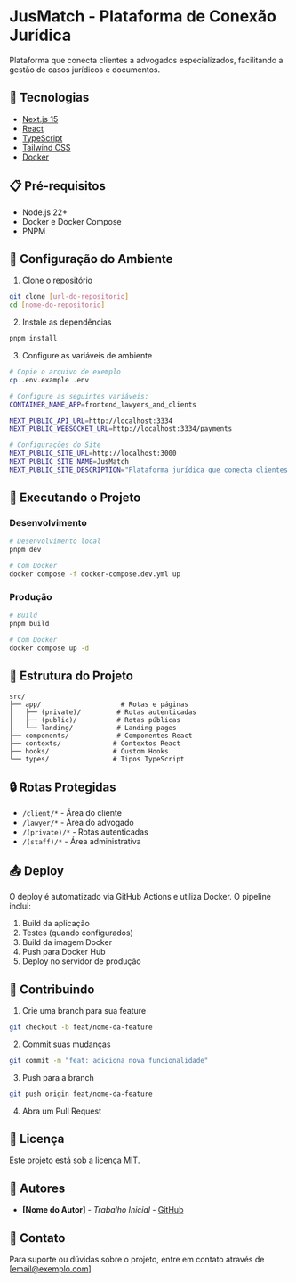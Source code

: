 # JusMatch - Plataforma de Conexão Jurídica

Plataforma que conecta clientes a advogados especializados, facilitando a gestão de casos jurídicos e documentos.

## 🚀 Tecnologias

- [Next.js 15](https://nextjs.org/)
- [React](https://reactjs.org/)
- [TypeScript](https://www.typescriptlang.org/)
- [Tailwind CSS](https://tailwindcss.com/)
- [Docker](https://www.docker.com/)

## 📋 Pré-requisitos

- Node.js 22+
- Docker e Docker Compose
- PNPM

## 🔧 Configuração do Ambiente

1. Clone o repositório
```bash
git clone [url-do-repositorio]
cd [nome-do-repositorio]
```

2. Instale as dependências
```bash
pnpm install
```

3. Configure as variáveis de ambiente
```bash
# Copie o arquivo de exemplo
cp .env.example .env

# Configure as seguintes variáveis:
CONTAINER_NAME_APP=frontend_lawyers_and_clients

NEXT_PUBLIC_API_URL=http://localhost:3334
NEXT_PUBLIC_WEBSOCKET_URL=http://localhost:3334/payments

# Configurações do Site
NEXT_PUBLIC_SITE_URL=http://localhost:3000
NEXT_PUBLIC_SITE_NAME=JusMatch
NEXT_PUBLIC_SITE_DESCRIPTION="Plataforma jurídica que conecta clientes a advogados especializados..."
```

## 🚀 Executando o Projeto

### Desenvolvimento

```bash
# Desenvolvimento local
pnpm dev

# Com Docker
docker compose -f docker-compose.dev.yml up
```

### Produção

```bash
# Build
pnpm build

# Com Docker
docker compose up -d
```

## 📁 Estrutura do Projeto

```
src/
├── app/                    # Rotas e páginas
│   ├── (private)/         # Rotas autenticadas
│   ├── (public)/          # Rotas públicas
│   └── landing/           # Landing pages
├── components/            # Componentes React
├── contexts/             # Contextos React
├── hooks/                # Custom Hooks
└── types/                # Tipos TypeScript
```

## 🔒 Rotas Protegidas

- `/client/*` - Área do cliente
- `/lawyer/*` - Área do advogado
- `/(private)/*` - Rotas autenticadas
- `/(staff)/*` - Área administrativa

## 📤 Deploy

O deploy é automatizado via GitHub Actions e utiliza Docker. O pipeline inclui:

1. Build da aplicação
2. Testes (quando configurados)
3. Build da imagem Docker
4. Push para Docker Hub
5. Deploy no servidor de produção

## 🤝 Contribuindo

1. Crie uma branch para sua feature
```bash
git checkout -b feat/nome-da-feature
```

2. Commit suas mudanças
```bash
git commit -m "feat: adiciona nova funcionalidade"
```

3. Push para a branch
```bash
git push origin feat/nome-da-feature
```

4. Abra um Pull Request

## 📝 Licença

Este projeto está sob a licença [MIT](LICENSE).

## 👥 Autores

* **[Nome do Autor]** - *Trabalho Inicial* - [GitHub](link-do-github)

## 📮 Contato

Para suporte ou dúvidas sobre o projeto, entre em contato através de [email@exemplo.com]
